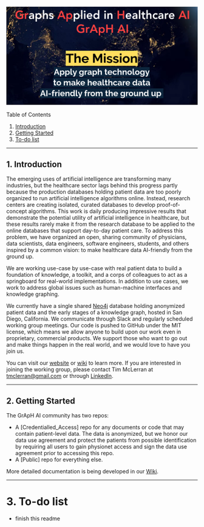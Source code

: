 ![GrApH AI](img/thumbnail_group_name.png)  

Table of Contents
1. [Introduction](#introduction)
2. [Getting Started](#getting-started)
3. [To-do list](#to-do)

***
<a name="introduction"></a>

## 1. Introduction
The emerging uses of artificial intelligence are transforming many industries, but the healthcare sector lags behind this progress partly because the production databases holding patient data are too poorly organized to run artificial intelligence algorithms online. Instead, research centers are creating isolated, curated databases to develop proof-of-concept algorithms. This work is daily producing impressive results that demonstrate the potential utility of artificial intelligence in healthcare, but these results rarely make it from the research database to be applied to the online databases that support day-to-day patient care. To address this problem, we have organized an open, sharing community of physicians, data scientists, data engineers, software engineers, students, and others inspired by a common vision: to make healthcare data AI-friendly from the ground up.

We are working use-case by use-case with real patient data to build a foundation of knowledge, a toolkit, and a corps of colleagues to act as a springboard for real-world implementations. In addition to use cases, we work to address global issues such as human-machine interfaces and knowledge graphing. 

We currently have a single shared [Neo4j](https://github.com/MIS-GrApH-AI/Public/wiki/Coding-standards-&-Conventions) database holding anonymized patient data and the early stages of a knowledge graph, hosted in San Diego, California. We communicate through Slack and regularly scheduled working group meetings. Our code is pushed to GitHub under the MIT license, which means we allow anyone to build upon our work even in proprietary, commercial products. We support those who want to go out and make things happen in the real world, and we would love to have you join us.

You can visit our [website](https://www.misociety.org/graph-working-group) or [wiki](https://github.com/MIS-GrApH-AI/Public/wiki) to learn more. If you are interested in joining the working group, please contact Tim McLerran at tmclerran@gmail.com or through [LinkedIn](https://www.linkedin.com/in/tim-mclerran/). 

***

<a name="getting-started"></a>

## 2. Getting Started
The GrApH AI community has two repos:
- A [Credentialled_Access] repo for any documents or code that may contain patient-level data. The data is anonymized, but we honor our data use agreement and protect the patients from possible identification by requiring all users to gain physionet access and sign the data use agreement prior to accessing this repo. 
- A [Public] repo for everything else.

More detailed documentation is being developed in our [Wiki](https://github.com/MIS-GrApH-AI/Public/wiki).

***
<a name="to-do"></a>

# 3. To-do list
- finish this readme
